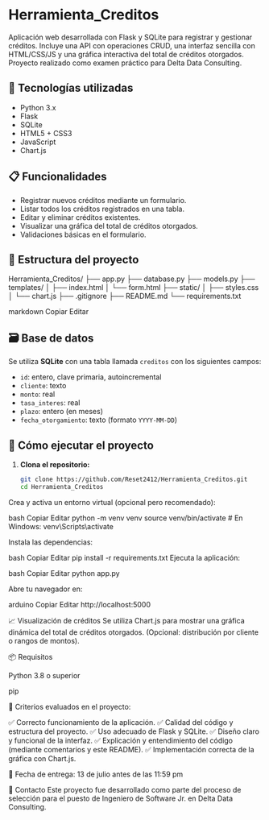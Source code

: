 # Herramienta_Creditos

Aplicación web desarrollada con Flask y SQLite para registrar y gestionar créditos. Incluye una API con operaciones CRUD, una interfaz sencilla con HTML/CSS/JS y una gráfica interactiva del total de créditos otorgados. Proyecto realizado como examen práctico para Delta Data Consulting.

## 🧩 Tecnologías utilizadas

- Python 3.x
- Flask
- SQLite
- HTML5 + CSS3
- JavaScript
- Chart.js

## 📋 Funcionalidades

- Registrar nuevos créditos mediante un formulario.
- Listar todos los créditos registrados en una tabla.
- Editar y eliminar créditos existentes.
- Visualizar una gráfica del total de créditos otorgados.
- Validaciones básicas en el formulario.

## 📁 Estructura del proyecto

Herramienta_Creditos/
├── app.py
├── database.py
├── models.py
├── templates/
│ ├── index.html
│ └── form.html
├── static/
│ ├── styles.css
│ └── chart.js
├── .gitignore
├── README.md
└── requirements.txt

markdown
Copiar
Editar

## 🗃️ Base de datos

Se utiliza **SQLite** con una tabla llamada `creditos` con los siguientes campos:

- `id`: entero, clave primaria, autoincremental
- `cliente`: texto
- `monto`: real
- `tasa_interes`: real
- `plazo`: entero (en meses)
- `fecha_otorgamiento`: texto (formato `YYYY-MM-DD`)

## 🚀 Cómo ejecutar el proyecto

1. **Clona el repositorio:**

   ```bash
   git clone https://github.com/Reset2412/Herramienta_Creditos.git
   cd Herramienta_Creditos

Crea y activa un entorno virtual (opcional pero recomendado):

bash
Copiar
Editar
python -m venv venv
source venv/bin/activate  # En Windows: venv\Scripts\activate

Instala las dependencias:

bash
Copiar
Editar
pip install -r requirements.txt
Ejecuta la aplicación:

bash
Copiar
Editar
python app.py

Abre tu navegador en:

arduino
Copiar
Editar
http://localhost:5000

📈 Visualización de créditos
Se utiliza Chart.js para mostrar una gráfica dinámica del total de créditos otorgados. (Opcional: distribución por cliente o rangos de montos).

📦 Requisitos

Python 3.8 o superior

pip

📑 Criterios evaluados en el proyecto:

✅ Correcto funcionamiento de la aplicación.
✅ Calidad del código y estructura del proyecto.
✅ Uso adecuado de Flask y SQLite.
✅ Diseño claro y funcional de la interfaz.
✅ Explicación y entendimiento del código (mediante comentarios y este README).
✅ Implementación correcta de la gráfica con Chart.js.

📅 Fecha de entrega: 13 de julio antes de las 11:59 pm

📮 Contacto
Este proyecto fue desarrollado como parte del proceso de selección para el puesto de Ingeniero de Software Jr. en Delta Data Consulting.
